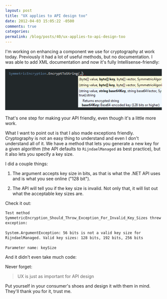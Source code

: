 ```yaml
---
layout: post
title: "UX applies to API design too"
date: 2012-04-03 15:05:22 -0500
comments: true
categories:
permalink: /blog/posts/40/ux-applies-to-api-design-too
---
```


I'm working on enhancing a component we use for cryptography at work today. Previously it had a lot of useful methods, but no documentation. I was able to add XML documentation and now it's fully Intellisense-friendly:

![Intellisense](/blog/images/38.png)

That's one step for making your API friendly, even though it's a little more work.

What I want to point out is that I also made exceptions friendly. Cryptography is not an easy thing to understand and even I don't understand all of it. We have a method that lets you generate a new key for a given algorithm (the API defaults to `RijndaelManaged` as best practice), but it also lets you specify a key size.

I did a couple things:

1. The argument accepts key size in bits, as that is what the .NET API uses and is what you see online ("128 bit").

2. The API will tell you if the key size is invalid. Not only that, it will list out what the acceptable key sizes are.

Check it out:

```
Test method SymmetricEncryption_Should_Throw_Exception_For_Invalid_Key_Sizes threw exception:

System.ArgumentException: 56 bits is not a valid key size for RijndaelManaged. Valid key sizes: 128 bits, 192 bits, 256 bits

Parameter name: keySize
```

And it didn't even take much code:

<script src="https://gist.github.com/2292726.js?file=SymmetricEncryption.cs"></script>

Never forget:

> UX is just as important for API design

Put yourself in your consumer's shoes and design it with them in mind. They'll thank you for it, trust me.